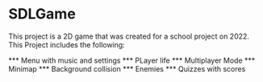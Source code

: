 # SDLGame

This project is a 2D game that was created for a school project on 2022.
This Project includes the following:


*** Menu with music and settings
*** PLayer life
*** Multiplayer Mode
*** Minimap
*** Background collision 
*** Enemies
*** Quizzes with scores



